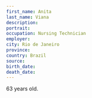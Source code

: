 ```yaml
---
first_name: Anita
last_name: Viana
description: 
portrait: 
occupation: Nursing Technician
employer: 
city: Rio de Janeiro
province: 
country: Brazil
source: 
birth_date: 
death_date: 
---
```


63 years old.